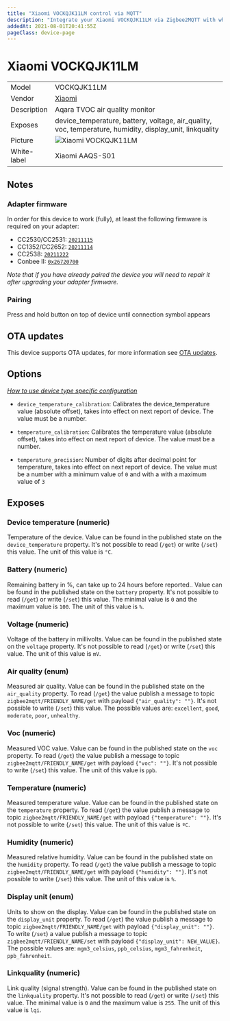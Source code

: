 ```yaml
---
title: "Xiaomi VOCKQJK11LM control via MQTT"
description: "Integrate your Xiaomi VOCKQJK11LM via Zigbee2MQTT with whatever smart home infrastructure you are using without the vendor's bridge or gateway."
addedAt: 2021-08-01T20:41:55Z
pageClass: device-page
---
```


<!-- !!!! -->
<!-- ATTENTION: This file is auto-generated through docgen! -->
<!-- You can only edit the "Notes"-Section between the two comment lines "Notes BEGIN" and "Notes END". -->
<!-- Do not use h1 or h2 heading within "## Notes"-Section. -->
<!-- !!!! -->

# Xiaomi VOCKQJK11LM

|     |     |
|-----|-----|
| Model | VOCKQJK11LM  |
| Vendor  | [Xiaomi](/supported-devices/#v=Xiaomi)  |
| Description | Aqara TVOC air quality monitor |
| Exposes | device_temperature, battery, voltage, air_quality, voc, temperature, humidity, display_unit, linkquality |
| Picture | ![Xiaomi VOCKQJK11LM](https://www.zigbee2mqtt.io/images/devices/VOCKQJK11LM.jpg) |
| White-label | Xiaomi AAQS-S01 |


<!-- Notes BEGIN: You can edit here. Add "## Notes" headline if not already present. -->
## Notes

### Adapter firmware
In order for this device to work (fully), at least the following firmware is required on your adapter:
- CC2530/CC2531: [`20211115`](https://github.com/Koenkk/Z-Stack-firmware/tree/Z-Stack_Home_1.2_20211115/20211116/coordinator/Z-Stack_Home_1.2/bin)
- CC1352/CC2652: [`20211114`](https://github.com/Koenkk/Z-Stack-firmware/tree/7c5a6da0c41855d42b5e6506e5e3b496be097ba3/coordinator/Z-Stack_3.x.0/bin)
- CC2538: [`20211222`](https://github.com/jethome-ru/zigbee-firmware/tree/master/ti/coordinator/cc2538_cc2592)
- Conbee II: [`0x26720700`]( http://deconz.dresden-elektronik.de/deconz-firmware/deCONZ_ConBeeII_0x26720700.bin.GCF)

*Note that if you have already paired the device you will need to repair it after upgrading your adapter firmware.*

### Pairing
Press and hold button on top of device until connection symbol appears
<!-- Notes END: Do not edit below this line -->


## OTA updates
This device supports OTA updates, for more information see [OTA updates](../guide/usage/ota_updates.md).


## Options
*[How to use device type specific configuration](../guide/configuration/devices-groups.md#specific-device-options)*

* `device_temperature_calibration`: Calibrates the device_temperature value (absolute offset), takes into effect on next report of device. The value must be a number.

* `temperature_calibration`: Calibrates the temperature value (absolute offset), takes into effect on next report of device. The value must be a number.

* `temperature_precision`: Number of digits after decimal point for temperature, takes into effect on next report of device. The value must be a number with a minimum value of `0` and with a with a maximum value of `3`


## Exposes

### Device temperature (numeric)
Temperature of the device.
Value can be found in the published state on the `device_temperature` property.
It's not possible to read (`/get`) or write (`/set`) this value.
The unit of this value is `°C`.

### Battery (numeric)
Remaining battery in %, can take up to 24 hours before reported..
Value can be found in the published state on the `battery` property.
It's not possible to read (`/get`) or write (`/set`) this value.
The minimal value is `0` and the maximum value is `100`.
The unit of this value is `%`.

### Voltage (numeric)
Voltage of the battery in millivolts.
Value can be found in the published state on the `voltage` property.
It's not possible to read (`/get`) or write (`/set`) this value.
The unit of this value is `mV`.

### Air quality (enum)
Measured air quality.
Value can be found in the published state on the `air_quality` property.
To read (`/get`) the value publish a message to topic `zigbee2mqtt/FRIENDLY_NAME/get` with payload `{"air_quality": ""}`.
It's not possible to write (`/set`) this value.
The possible values are: `excellent`, `good`, `moderate`, `poor`, `unhealthy`.

### Voc (numeric)
Measured VOC value.
Value can be found in the published state on the `voc` property.
To read (`/get`) the value publish a message to topic `zigbee2mqtt/FRIENDLY_NAME/get` with payload `{"voc": ""}`.
It's not possible to write (`/set`) this value.
The unit of this value is `ppb`.

### Temperature (numeric)
Measured temperature value.
Value can be found in the published state on the `temperature` property.
To read (`/get`) the value publish a message to topic `zigbee2mqtt/FRIENDLY_NAME/get` with payload `{"temperature": ""}`.
It's not possible to write (`/set`) this value.
The unit of this value is `ºC`.

### Humidity (numeric)
Measured relative humidity.
Value can be found in the published state on the `humidity` property.
To read (`/get`) the value publish a message to topic `zigbee2mqtt/FRIENDLY_NAME/get` with payload `{"humidity": ""}`.
It's not possible to write (`/set`) this value.
The unit of this value is `%`.

### Display unit (enum)
Units to show on the display.
Value can be found in the published state on the `display_unit` property.
To read (`/get`) the value publish a message to topic `zigbee2mqtt/FRIENDLY_NAME/get` with payload `{"display_unit": ""}`.
To write (`/set`) a value publish a message to topic `zigbee2mqtt/FRIENDLY_NAME/set` with payload `{"display_unit": NEW_VALUE}`.
The possible values are: `mgm3_celsius`, `ppb_celsius`, `mgm3_fahrenheit`, `ppb_fahrenheit`.

### Linkquality (numeric)
Link quality (signal strength).
Value can be found in the published state on the `linkquality` property.
It's not possible to read (`/get`) or write (`/set`) this value.
The minimal value is `0` and the maximum value is `255`.
The unit of this value is `lqi`.

